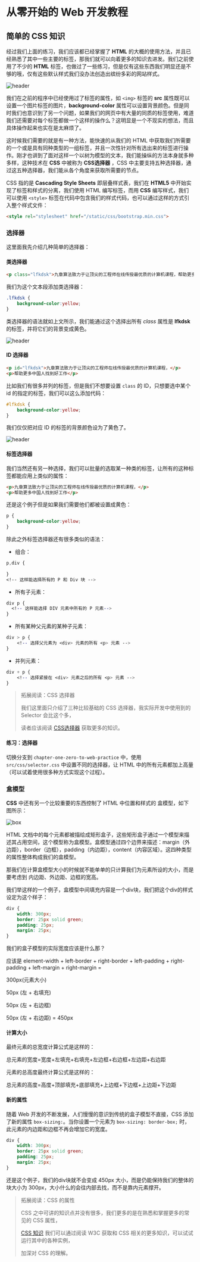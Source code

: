 # 从零开始的 Web 开发教程



## 简单的 CSS 知识

经过我们上面的练习，我们应该都已经掌握了 **HTML** 的大概的使用方法，并且已经熟悉了其中一些主要的标签，那我们就可以向着更多的知识去进发。我们之前使用了不少的 **HTML** 标签，也做过了一些练习，但是仅有这些东西我们明显还是不够的哦，仅有这些默认样式我们没办法创造出缤纷多彩的网站样式。

![header](chapter_2_zero_to_web_css/HTML.png)

我们在之前的程序中已经使用过了标签的属性，如 `<img>` 标签的 **src** 属性既可以设置一个图片标签的图片，**background-color** 属性可以设置背景颜色。但是同时我们也意识到了另一个问题，如果我们的网页中有大量的同质的标签使用，难道我们还需要对每个标签都做一个这样的操作么？这明显是一个不现实的想法，而且具体操作起来也实在是太麻烦了。

这时候我们需要的就是有一种方法，能快速的从我们的 HTML 中获取我们所需要的一个或是具有同种类型的一组标签，并且一次性针对所有选出来的标签进行操作。刚才也讲到了面对这样一个以树为模型的文本，我们能操纵的方法本身就多种多样，这种技术在 **CSS** 中被称为 **CSS选择器** ，CSS 中主要支持五种选择器，通过这五种选择器，我们能从各个角度来获取所需要的节点。

CSS 指的是 **Cascading Style Sheets** 即层叠样式表，我们在 **HTML5** 中开始实现了标签和样式的分离，我们使用 HTML 编写标签，而用 **CSS** 编写样式，我们可以使用 `<style>` 标签在代码中包含我们的样式代码，也可以通过这样的方式引入整个样式文件：

``` html
<style rel="stylesheet" href="/static/css/bootstrap.min.css">
```

### 选择器

这里面我先介绍几种简单的选择器：

#### 类选择器

``` html
<p class="lfkdsk">九章算法致力于让顶尖的工程师在线传授最优质的计算机课程，帮助更多中国人找到好工作</p>
```

我们为这个文本段添加类选择器：

``` css
.lfkdsk {
	background-color:yellow;
}
```

类选择器的语法就如上文所示，我们能通过这个选择出所有 *class* 属性是 **lfkdsk** 的标签，并将它们的背景变成黄色。

![header](chapter_2_zero_to_web_css/class-selector.png)


#### ID 选择器

``` html
<p id="lfkdsk">九章算法致力于让顶尖的工程师在线传授最优质的计算机课程，</p>
<p>帮助更多中国人找到好工作</p>
```

比如我们有很多并列的标签，但是我们不想要设置 `class` 的 ID，只想要选中某个 id 的指定的标签，我们可以这么添加代码：

``` css
#lfkdsk { 
	background-color:yellow;
}
```

我们仅仅把对应 ID 的标签的背景颜色设为了黄色了。

![header](chapter_2_zero_to_web_css/id-selector.png)

#### 标签选择器

我们当然还有另一种选择，我们可以批量的选取某一种类的标签，让所有的这种标签都能应用上类似的属性：

``` html
<p>九章算法致力于让顶尖的工程师在线传授最优质的计算机课程，</p>
<p>帮助更多中国人找到好工作</p>
```

还是这个例子但是如果我们需要他们都被设置成黄色：

``` css
p { 
	background-color:yellow;
}
```

除此之外标签选择器还有很多类似的语法：

* 组合：

``` css
p,div {
  
}
<!-- 这样能选择所有的 P 和 Div 块 -->
```

* 所有子元素：

``` css
div p {
  <!-- 这样能选择 DIV 元素中所有的 P 元素-->
}
```

* 所有某种父元素的某种子元素：

``` css
div > p {
    <!-- 选择父元素为 <div> 元素的所有 <p> 元素 -->
}
```

* 并列元素：

``` css
div + p {
    <!-- 选择紧接在 <div> 元素之后的所有 <p> 元素 -->
}
```

> 拓展阅读：CSS 选择器
>
> 我们这里面只介绍了三种比较基础的 CSS 选择器，我实际开发中使用到的 Selector 会比这个多，
>
> 读者应该阅读 [CSS选择器](http://www.w3school.com.cn/cssref/css_selectors.ASP) 获取更多的知识。

#### 练习：选择器

切换分支到 `chapter-one-zero-to-web-practice` 中，使用 `src/css/selector.css` 中设置不同的选择器，让 HTML 中的所有元素都加上高量（可以试着使用很多种方式实现这个过程）。

### 盒模型

**CSS** 中还有另一个比较重要的东西控制了 HTML 中位置和样式的 盒模型，如下图所示：

![box](chapter_2_zero_to_web_css/box-model.gif)

HTML 文档中的每个元素都被描绘成矩形盒子，这些矩形盒子通过一个模型来描述其占用空间，这个模型称为盒模型。盒模型通过四个边界来描述：margin（外边距），border（边框），padding（内边距），content（内容区域）。这四种类型的属性整体构成我们的盒模型。

那我们在计算盒模型大小的时候就不能单单的只计算我们为元素所设的大小，而是要考虑到 内边距、外边距、边框的宽高。

我们举这样的一个例子，盒模型中间填充内容是一个div块，我们把这个div的样式设定为这个样子：

``` css
div {
    width: 300px;
    border: 25px solid green;
    padding: 25px;
    margin: 25px;
}
```

我们的盒子模型的实际宽度应该是什么那？

应该是 element-width + left-border + right-border + left-padding + right-padding + left-margin + right-margin = 

300px(元素大小)

50px (左 + 右填充)

50px (左 + 右边框)

50px (左 + 右边距) = 450px

#### 计算大小

最终元素的总宽度计算公式是这样的：

总元素的宽度=宽度+左填充+右填充+左边框+右边框+左边距+右边距

元素的总高度最终计算公式是这样的：

总元素的高度=高度+顶部填充+底部填充+上边框+下边框+上边距+下边距

#### 新的属性 

随着 Web 开发的不断发展，人们慢慢的意识到传统的盒子模型不直接，CSS 添加了新的属性 `box-sizing:`。当你设置一个元素为 `box-sizing: border-box;` 时，此元素的内边距和边框不再会增加它的宽度。

``` css
div {
    width: 300px;
    border: 25px solid green;
    padding: 25px;
    margin: 25px;
}
```

还是这个例子，我们的div块就不会变成 450px 大小，而是仍能保持我们的整体的块大小为 300px，大小什么的会往内部去找，而不是靠内元素撑开。

> 拓展阅读：CSS 的属性
>
> CSS 之中可讲的知识点并没有很多，我们更多的是在熟悉和掌握更多的常见的 CSS 属性，
>
> [CSS 知识](http://www.w3school.com.cn/css/index.asp) 我们可以通过阅读 W3C 获取和 CSS 相关的更多知识，可以试试运行其中的各种实例，
>
> 加深对 CSS 的理解。

